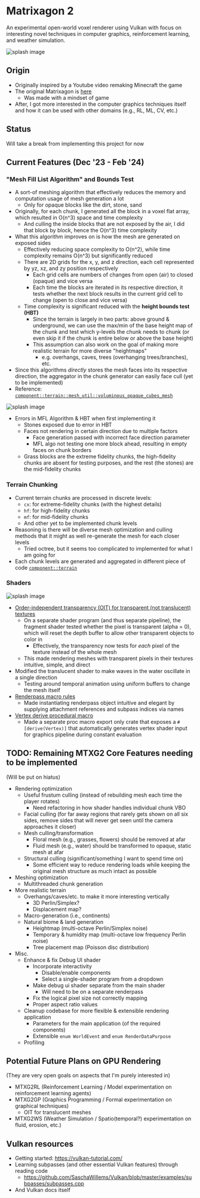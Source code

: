 # Matrixagon 2
An experimental open-world voxel renderer using Vulkan with focus on interesting novel techniques in computer graphics, reinforcement learning, and weather simulation.

![splash image](doc/splash_image.png)

## Origin
- Originally inspired by a Youtube video remaking Minecraft the game
- The original Matrixagon is [here](https://github.com/AndrewHC36/Matrixagon)
  - Was made with a mindset of game
- After, I got more interested in the computer graphics techniques itself and how it can be used with other domains (e.g., RL, ML, CV, etc.)

## Status
Will take a break from implementing this project for now

## Current Features (Dec '23 - Feb '24)
### "Mesh Fill List Algorithm" and Bounds Test
- A sort-of meshing algorithm that effectively reduces the memory and computation usage of mesh generation a lot
  - Only for opaque blocks like the dirt, stone, sand
- Originally, for each chunk, I generated all the block in a voxel flat array, which resulted in O(n^3) space and time complexity
  - And culling the inside blocks that are not exposed by the air, I did that block by block, hence the O(n^3) time complexity
- What this algorithm improves on is how the mesh are generated on exposed sides
  - Effectively reducing space complexity to O(n^2), while time complexity remains O(n^3) but significantly reduced
  - There are 2D grids for the x, y, and z direction, each cell represented by yz, xz, and zy position respectively
    - Each grid cells are numbers of changes from open (air) to closed (opaque) and vice versa
    - Each time the blocks are iterated in its respective direction, it tests whether the next block results in the current grid cell to change (open to close and vice versa)
  - Time complexity is significant reduced with the **height bounds test (HBT)**
    - Since the terrain is largely in two parts: above ground & underground, we can use the max/min of the base height map of the chunk and test which y-levels the chunk needs to chunk (or even skip it if the chunk is entire below or above the base height) 
    - This assumption can also work on the goal of making more realistic terrain for more diverse "heightmaps"
      - e.g. overhangs, caves, trees (overhanging trees/branches), etc.
- Since this algorithms *directly* stores the mesh faces into its respective direction, the aggregator in the chunk generator can easily face cull (yet to be implemented)
- Reference: [`component::terrain::mesh_util::voluminous_opaque_cubes_mesh`](src/component/terrain/mesh_util.rs)

![splash image](doc/buggy_mfl_algo.png)
- Errors in MFL Algorithm & HBT when first implementing it
  - Stones exposed due to error in HBT
  - Faces not rendering in certain direction due to multiple factors
    - Face generation passed with incorrect face direction parameter
    - MFL algo not testing one more block ahead, resulting in empty faces on chunk borders
  - Grass blocks are the extreme fidelity chunks, the high-fidelity chunks are absent for testing purposes, and the rest (the stones) are the mid-fidelity chunks

### Terrain Chunking
- Current terrain chunks are processed in discrete levels:
  - `cx`: for extreme-fidelity chunks (with the highest details)
  - `hf`: for high-fidelity chunks
  - `mf`: for mid-fidelity chunks
  - And other yet to be implemented chunk levels
- Reasoning is there will be diverse mesh optimization and culling methods that it might as well re-generate the mesh for each closer levels
  - Tried octree, but it seems too complicated to implemented for what I am going for
- Each chunk levels are generated and aggregated in different piece of code [`component::terrain`](src/component/terrain)

### Shaders
![splash image](doc/feature_depth_alpha.png)

- [Order-independent transparency (OIT) for transparent (not translucent) textures](src/shader/chunk_transparent.frag)
  - On a separate shader program (and thus separate pipeline), the fragment shader tested whether the pixel is transparent (alpha = 0), which will reset the depth buffer to allow other transparent objects to color in
    - Effectively, the transparency now tests for *each* pixel of the texture instead of the whole mesh
  - This made rendering meshes with transparent pixels in their textures intuitive, simple, and direct
- Modified the translucent shader to make waves in the water oscillate in a single direction
  - Testing around temporal animation using uniform buffers to change the mesh itself
- [Renderpass macro rules](mtxg2-util/src/lib.rs)
  - Made instantiating renderpass object intuitive and elegant by supplying attachment references and subpass indices via names
- [Vertex derive procedural macro](mtxg2-derive/src/lib.rs)
  - Made a separate proc macro export only crate that exposes a `#[derive(Vertex)]` that automatically generates vertex shader input for graphics pipeline during constant evaluation

## TODO: Remaining MTXG2 Core Features needing to be implemented
(Will be put on hiatus)
- Rendering optimization
  - Useful frustum culling (instead of rebuilding mesh each time the player rotates)
    - Need refactoring in how shader handles individual chunk VBO
  - Facial culling (for far away regions that rarely gets shown on all six sides, remove sides that will never get seen until the camera approaches it closer)
  - Mesh culling/transformation
    - Floral mesh (e.g., grasses, flowers) should be removed at afar
    - Fluid mesh (e.g., water) should be transformed to opaque, static mesh at afar
  - Structural culling (significant/something I want to spend time on)
    - Some efficient way to reduce rendering loads while keeping the original mesh structure as much intact as possible
- Meshing optimization
  - Multithreaded chunk generation
- More realistic terrain
  - Overhangs/caves/etc. to make it more interesting vertically
    - 3D Perlin/Simplex?
    - Displacement map?
  - Macro-generation (i.e., continents)
  - Natural biome & land generation
    - Heightmap (multi-octave Perlin/Simplex noise)
    - Temporary & humidity map (multi-octave low frequency Perlin noise)
    - Tree placement map (Poisson disc distribution)
- Misc.
  - Enhance & fix Debug UI shader
    - Incorporate interactivity
      - Disable/enable components
      - Select a single-shader program from a dropdown
    - Make debug ui shader separate from the main shader
      - Will need to be on a separate renderpass
    - Fix the logical pixel size not correctly mapping
    - Proper aspect ratio values
  - Cleanup codebase for more flexible & extensible rendering application
    - Parameters for the main application (of the required components)
    - Extensible `enum WorldEvent` and `enum RenderDataPurpose`
  - Profiling

## Potential Future Plans on GPU Rendering
(They are very open goals on aspects that I'm purely interested in)
- MTXG2RL (Reinforcement Learning / Model experimentation on reinforcement learning agents)
- MTXG2GP (Graphics Programming / Formal experimentation on graphical techniques)
  - OIT for translucent meshes
- MTXG2WS (Weather Simulation / Spatio(temporal?) experimentation on fluid, erosion, etc.)

## Vulkan resources
- Getting started: https://vulkan-tutorial.com/
- Learning subpasses (and other essential Vulkan features) through reading code
  - https://github.com/SaschaWillems/Vulkan/blob/master/examples/subpasses/subpasses.cpp
- And Vulkan docs itself
